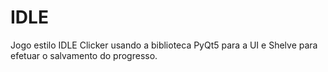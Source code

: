 # IDLE
Jogo estilo IDLE Clicker usando a biblioteca PyQt5 para a UI e Shelve para efetuar o salvamento do progresso.
